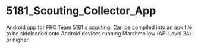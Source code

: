 # 5181_Scouting_Collector_App

Android app for FRC Team 5181's scouting. Can be compiled into an apk file to be sideloaded onto Android devices running Marshmellow (API Level 24) or higher.
